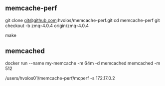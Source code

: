 ## memcache-perf

git clone git@github.com:hvolos/memcache-perf.git
cd memcache-perf
git checkout -b zmq-4.0.4 origin/zmq-4.0.4

make

## memcached

docker run --name my-memcache -m 64m -d memcached memcached -m 512

/users/hvolos01/memcache-perf/mcperf -s 172.17.0.2 
